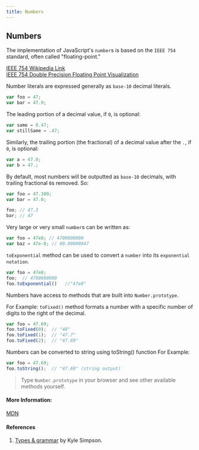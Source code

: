 ```yaml
---
title: Numbers
---
```

## Numbers


The implementation of JavaScript's `number`s is based on the `IEEE 754` standard, often called "floating-point." 

<a href='https://en.wikipedia.org/wiki/IEEE_754' target='_blank' rel='nofollow'>IEEE 754 Wikipedia Link</a>
<br>
<a href='http://bartaz.github.io/ieee754-visualization/' target='_blank' rel='nofollow'>IEEE 754 Double Precision Floating Point Visualization</a>

Number literals are expressed generally as `base-10` decimal literals.

```javascript
var foo = 47;
var bar = 47.9;
```

The leading portion of a decimal value, if `0`, is optional:

```javascript
var same = 0.47;
var stillSame = .47;
```
Similarly, the trailing portion (the fractional) of a decimal value after the `.`, if `0`, is optional:

```javascript
var a = 47.0;
var b = 47.;
```

By default, most numbers will be outputted as `base-10` decimals, with trailing fractional `0`s removed. So:

```javascript
var foo = 47.300;
var bar = 47.0;

foo; // 47.3
bar; // 47
```

Very large or very small `number`s can be written as:

```javascript
var foo = 47e8; // 4700000000
var baz = 47e-8; // 00.00000047  
```

`toExponential` method can be used to convert a `number` into its `exponential notation`.

```javascript
var foo = 47e8;
foo;  // 4700000000
foo.toExponential()   //"47e8"
```

Numbers have access to methods that are built into `Number.prototype`.

For Example:
 `toFixed()` method formats a number with a specific number of digits to the right of the decimal.

```javascript
var foo = 47.69;
foo.toFixed(0);  // "48"
foo.toFixed(1);  // "47.7"
foo.toFixed(2);  // "47.69"
```

Numbers can be converted to string using toString() function
For Example:
```javascript
var foo = 47.69;
foo.toString();  // "47.69" (string output)
```

>Type `Number.prototype` in your browser and see other available methods yourself.

#### More Information:
<a href='https://developer.mozilla.org/en-US/docs/Web/JavaScript/Data_structures#Number_type' target='_blank' rel='nofollow'>MDN</a>

#### References
1.  <a href='https://github.com/getify/You-Dont-Know-JS/tree/master/types%20%26%20grammar' target='_blank' rel='nofollow'>Types & grammar</a> by Kyle Simpson.
